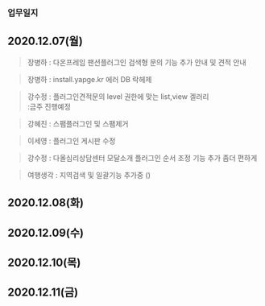 ### 업무일지


## 2020.12.07(월)
> 장병하 : 다온프레임 팬션플러그인 검색형 문의
기능 추가 안내 및 견적 안내

> 장병하 : install.yapge.kr 에러 DB 락헤제 

> 강수정 : 플러그인견적문의 level 권한에 맞는 list,view 겔러리
\
:금주 진행예정

> 강혜진 : 스팸플러그인 및 스팸제거 

> 이세영 : 플러그인 게시판 수정 

> 강수정 : 다올심리상담센터 모달소개 플러그인 순서 조정 기능 추가 좀더 편하게 

> 여행생각 : 지역검색 및 일괄기능 추가중 ()

## 2020.12.08(화)
## 2020.12.09(수)
## 2020.12.10(목)
## 2020.12.11(금)
